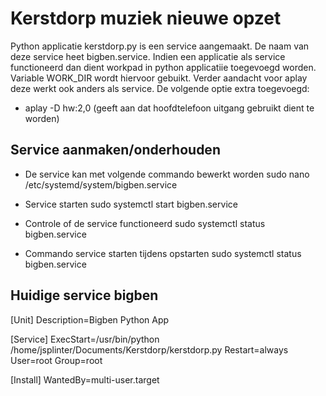 # Kerstdorp muziek nieuwe opzet

Python applicatie kerstdorp.py is een service aangemaakt. De naam van deze service heet bigben.service.
Indien een applicatie als service functioneerd dan dient workpad in python applicatiie toegevoegd worden. Variable WORK_DIR wordt hiervoor gebuikt.
Verder aandacht voor aplay deze werkt ook anders als service. De volgende optie extra toegevoegd:
- aplay -D hw:2,0 (geeft aan dat hoofdtelefoon uitgang gebruikt dient te worden)

## Service aanmaken/onderhouden

- De service kan met volgende commando bewerkt worden
sudo nano /etc/systemd/system/bigben.service

- Service starten
sudo systemctl start bigben.service

- Controle of de service functioneerd
sudo systemctl status bigben.service

- Commando service starten tijdens opstarten
sudo systemctl status bigben.service

## Huidige service bigben
[Unit]
Description=Bigben Python App

[Service]
ExecStart=/usr/bin/python /home/jsplinter/Documents/Kerstdorp/kerstdorp.py
Restart=always
User=root
Group=root

[Install]
WantedBy=multi-user.target
